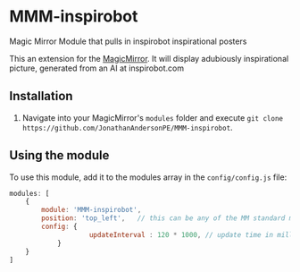 # MMM-inspirobot
Magic Mirror Module that pulls in inspirobot inspirational posters

This an extension for the [MagicMirror](https://github.com/MichMich/MagicMirror). It will display adubiously inspirational picture, generated from an AI at inspirobot.com

## Installation
1. Navigate into your MagicMirror's `modules` folder and execute `git clone https://github.com/JonathanAndersonPE/MMM-inspirobot`.

## Using the module

To use this module, add it to the modules array in the `config/config.js` file:
````javascript
modules: [
	{
		module: 'MMM-inspirobot',
		position: 'top_left',	// this can be any of the MM standard module positions
		config: {
            		updateInterval : 120 * 1000, // update time in milleseconds of new inspirational image
			}
	}
]
